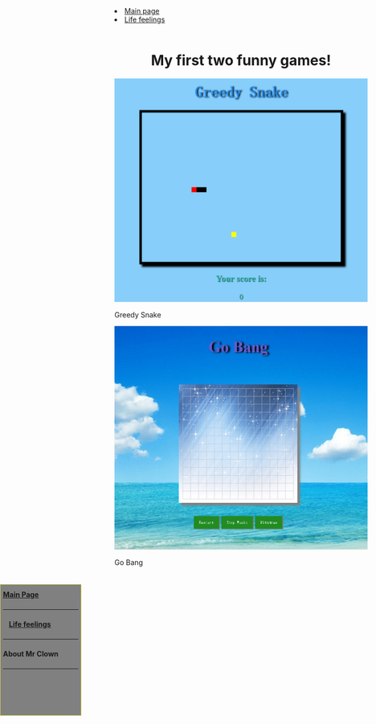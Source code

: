 
<body>
<style>
#nav {
    line-height:30px;
    background-color:gray;
    height:250px;
    width:150px;
    float:left;
    text-allign:left;
    padding:5px;	      
}
#nav { 
    width:150px; 
    height: 250px; 
    border: 1px solid #D4CD49; 
    position:fixed;
    left:0;
    top:30% 
}
</style>
<div id="nav">
<a href="https://clown24.github.io"><strong>Main Page</strong></a>
<hr />
    <a href="https://clown24.github.io/Life-feelings/"><strong>Life feelings</strong></a>
    <hr />
   <strong>
   About Mr Clown
   </strong>
   <hr />
  </div>
<div id="header">
        <nav>
          <li class="fork"><a href="https://clown24.github.io/">Main page</a></li>
          <li class="fork"><a href="https://clown24.github.io/Life-feelings/">Life feelings</a></li>
       </nav>
      </div><!-- end header -->
<h1 style="text-align:center">
My first two funny games!</h1>
<a href="snake.html"><img src="snake.png"></a>
<p text-align="center">Greedy Snake</p>
<a href="Gobang.html"><img src="Gobang.png"></a>
<p text-align="center">Go Bang</p>
</body>
